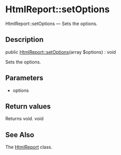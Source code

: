 HtmlReport::setOptions
================

HtmlReport::setOptions — Sets the options.

Description
---------------


public [HtmlReport::setOptions](https://github.com/lingtalfi/DocTools/blob/master/doc/api/DocTools/Report/HtmlReport/setOptions.md)(array $options) : void




Sets the options.




Parameters
--------------

- options
    

Return values
----------------

Returns void.
void








See Also
-----------

The [HtmlReport](https://github.com/lingtalfi/DocTools/blob/master/doc/api/DocTools/Report/HtmlReport.md) class.
